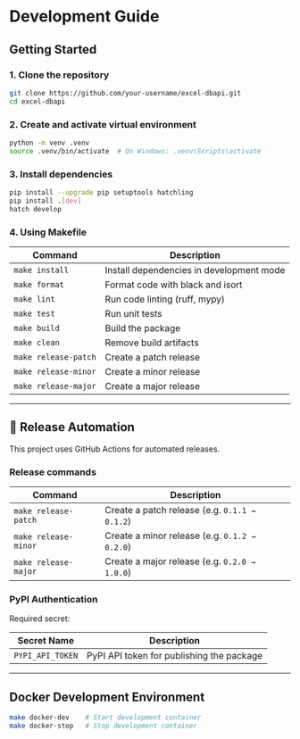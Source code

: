 # Development Guide

## Getting Started

### 1. Clone the repository

```bash
git clone https://github.com/your-username/excel-dbapi.git
cd excel-dbapi
```

### 2. Create and activate virtual environment

```bash
python -m venv .venv
source .venv/bin/activate  # On Windows: .venv\Scripts\activate
```

### 3. Install dependencies

```bash
pip install --upgrade pip setuptools hatchling
pip install .[dev]
hatch develop
```

### 4. Using Makefile

| Command            | Description                                                  |
|--------------------|--------------------------------------------------------------|
| `make install`    | Install dependencies in development mode                     |
| `make format`     | Format code with black and isort                             |
| `make lint`       | Run code linting (ruff, mypy)                                |
| `make test`       | Run unit tests                                               |
| `make build`      | Build the package                                            |
| `make clean`      | Remove build artifacts                                       |
| `make release-patch` | Create a patch release                                    |
| `make release-minor` | Create a minor release                                    |
| `make release-major` | Create a major release                                    |

---

## 🚀 Release Automation

This project uses GitHub Actions for automated releases.

### Release commands

| Command                 | Description                                   |
|------------------------|-----------------------------------------------|
| `make release-patch`   | Create a patch release (e.g. `0.1.1 → 0.1.2`) |
| `make release-minor`   | Create a minor release (e.g. `0.1.2 → 0.2.0`) |
| `make release-major`   | Create a major release (e.g. `0.2.0 → 1.0.0`) |

### PyPI Authentication

Required secret:

| Secret Name      | Description                               |
|------------------|-------------------------------------------|
| `PYPI_API_TOKEN` | PyPI API token for publishing the package |

---

## Docker Development Environment

```bash
make docker-dev    # Start development container
make docker-stop   # Stop development container
```
